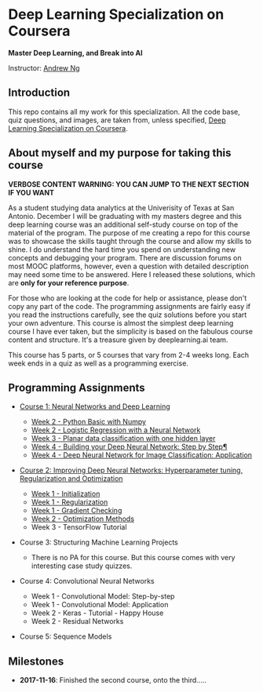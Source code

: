 # Deep Learning Specialization on Coursera

**Master Deep Learning, and Break into AI**

Instructor: [Andrew Ng](http://www.andrewng.org/)

## Introduction

This repo contains all my work for this specialization. All the code base, quiz questions, and images, are taken from, unless specified, [Deep Learning Specialization on Coursera](https://www.coursera.org/specializations/deep-learning).

## About myself and my purpose for taking this course 

**VERBOSE CONTENT WARNING: YOU CAN JUMP TO THE NEXT SECTION IF YOU WANT**

As a student studying data analytics at the Univerisity of Texas at San Antonio. December I will be graduating with my masters degree and this deep learning course was an additional self-study course on top of the material of the program. The purpose of me creating a repo for this course was to showcase the skills taught through the course and allow my skills to shine. I do understand the hard time you spend on understanding new concepts and debugging your program. There are discussion forums on most MOOC platforms, however, even a question with detailed description may need some time to be answered. Here I released these solutions, which are **only for your reference purpose**.  

For those who are looking at the code for help or assistance, please don't copy any part of the code. The programming assignments are fairly easy if you read the instructions carefully, see the quiz solutions before you start your own adventure. This course is almost the simplest deep learning course I have ever taken, but the simplicity is based on the fabulous course content and structure. It's a treasure given by deeplearning.ai team.

This course has 5 parts, or 5 courses that vary from 2-4 weeks long. Each week ends in a quiz as well as a programming exercise. 

## Programming Assignments

- [Course 1: Neural Networks and Deep Learning](https://github.com/LoganMathewJung/Deep-Learning-Specialization-Courser-Andrew-Ng/tree/master/Course%201%20-%20Neural%20Networks%20and%20Deep%20Learning)

  - [Week 2 - Python Basic with Numpy](https://github.com/LoganMathewJung/Deep-Learning-Specialization-Courser-Andrew-Ng/tree/master/Course%201%20-%20Neural%20Networks%20and%20Deep%20Learning/Week%202/Jupyter%20Notebooks/Python%20Basics%20with%20Numpy)
  - [Week 2 - Logistic Regression with a Neural Network](https://github.com/LoganMathewJung/Deep-Learning-Specialization-Courser-Andrew-Ng/tree/master/Course%201%20-%20Neural%20Networks%20and%20Deep%20Learning/Week%202/Jupyter%20Notebooks/Logistic%20Regression%20as%20a%20Neural%20Network)
  - [Week 3 - Planar data classification with one hidden layer](https://github.com/LoganMathewJung/Deep-Learning-Specialization-Courser-Andrew-Ng/tree/master/Course%201%20-%20Neural%20Networks%20and%20Deep%20Learning/Week%203/Jupyter%20Notebooks/Planar%20data%20classification%20with%20one%20hidden%20layer)
  - [Week 4 - Building your Deep Neural Network: Step by Step¶](https://github.com/LoganMathewJung/Deep-Learning-Specialization-Courser-Andrew-Ng/tree/master/Course%201%20-%20Neural%20Networks%20and%20Deep%20Learning/Week%204/Jupyter%20Notebooks/Building%20your%20Deep%20Neural%20Network%20-%20Step%20by%20Step)
  - [Week 4 - Deep Neural Network for Image Classification: Application](https://github.com/LoganMathewJung/Deep-Learning-Specialization-Courser-Andrew-Ng/tree/master/Course%201%20-%20Neural%20Networks%20and%20Deep%20Learning/Week%204/Jupyter%20Notebooks/Deep%20Neural%20Network%20Application%20Image%20Classification)

- [Course 2: Improving Deep Neural Networks: Hyperparameter tuning, Regularization and Optimization](https://github.com/LoganMathewJung/Deep-Learning-Specialization-Courser-Andrew-Ng/tree/master/Course%202%20-%20Improving%20Deep%20Neural%20Networks%20Hyperparameter%20tuning%20Regularization%20and%20Optimization)

  - [Week 1 - Initialization](https://github.com/LoganMathewJung/Deep-Learning-Specialization-Courser-Andrew-Ng/tree/master/Course%202%20-%20Improving%20Deep%20Neural%20Networks%20Hyperparameter%20tuning%20Regularization%20and%20Optimization/Week%201/Jupyter%20Notebooks/Initialization)
  - [Week 1 - Regularization](https://github.com/LoganMathewJung/Deep-Learning-Specialization-Courser-Andrew-Ng/tree/master/Course%202%20-%20Improving%20Deep%20Neural%20Networks%20Hyperparameter%20tuning%20Regularization%20and%20Optimization/Week%201/Jupyter%20Notebooks/Regularization)
  - [Week 1 - Gradient Checking](https://github.com/LoganMathewJung/Deep-Learning-Specialization-Courser-Andrew-Ng/tree/master/Course%202%20-%20Improving%20Deep%20Neural%20Networks%20Hyperparameter%20tuning%20Regularization%20and%20Optimization/Week%201/Jupyter%20Notebooks/Gradient%20Checking)
  - [Week 2 - Optimization Methods](https://github.com/LoganMathewJung/Deep-Learning-Specialization-Courser-Andrew-Ng/tree/master/Course%202%20-%20Improving%20Deep%20Neural%20Networks%20Hyperparameter%20tuning%20Regularization%20and%20Optimization/Week%202/Jupyter%20Notebooks/Optimization)
  - Week 3 - TensorFlow Tutorial
- Course 3: Structuring Machine Learning Projects

  - There is no PA for this course. But this course comes with very interesting case study quizzes.
  
- Course 4: Convolutional Neural Networks

  - Week 1 - Convolutional Model: Step-by-step
  - Week 1 - Convolutional Model: Application
  - Week 2 - Keras - Tutorial - Happy House
  - Week 2 - Residual Networks
  
- Course 5: Sequence Models

## Milestones

  - **2017-11-16**: Finished the second course, onto the third.....
